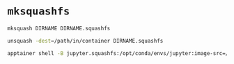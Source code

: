 # `mksquashfs`

```bash
mksquash DIRNAME DIRNAME.squashfs
```

```bash
unsquash -dest=/path/in/container DIRNAME.squashfs
```

```bash
apptainer shell -B jupyter.squashfs:/opt/conda/envs/jupyter:image-src=/ base.sif
```
